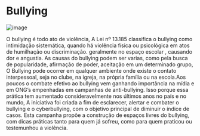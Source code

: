 # Bullying
![image](https://github.com/gavixim/Gabriel-/assets/147085162/b42264ea-19b4-4c89-9042-c3ed45eb5aae)

O bullying é todo ato de violência, A Lei nº 13.185 classifica o bullying como intimidação sistemática, quando há violência física ou psicológica em atos de humilhação ou discriminação.  geralmente no espaço escolar , causando dor e angustia. As causas do bullying podem ser varias, como pela busca de popularidade, afirmação de poder, aceitação em um determinado grupo, O Bullying pode ocorrer em qualquer ambiente onde existe o contato interpessoal, seja no clube, na igreja, na própria família ou na escola.Aos poucos o combate efetivo ao bullying vem ganhando importância na mídia e em ONG’s empenhadas em campanhas de anti-bullying. Isso porque essa prática tem aumentado consideravelmente nos últimos anos no país e no mundo, A iniciativa foi criada a fim de esclarecer, alertar e combater o bullying e o cyberbullying, com o objetivo principal de diminuir o índice de casos. Esta campanha propõe a construção de espaços livres do bullying, com dicas práticas tanto para quem já sofreu, como para quem praticou ou testemunhou a violência.
